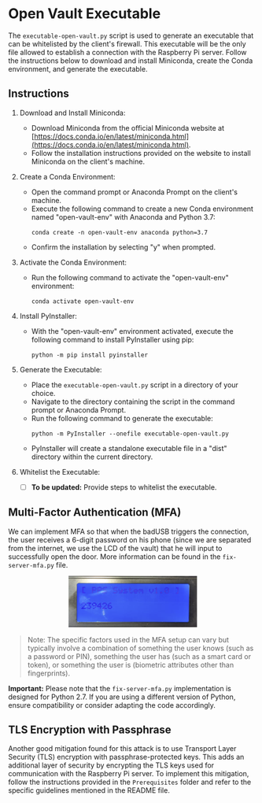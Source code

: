 # Open Vault Executable

The `executable-open-vault.py` script is used to generate an executable that can be whitelisted by the client's firewall. This executable will be the only file allowed to establish a connection with the Raspberry Pi server. Follow the instructions below to download and install Miniconda, create the Conda environment, and generate the executable.

## Instructions

1. Download and Install Miniconda:

   - Download Miniconda from the official Miniconda website at [https://docs.conda.io/en/latest/miniconda.html](https://docs.conda.io/en/latest/miniconda.html).
   - Follow the installation instructions provided on the website to install Miniconda on the client's machine.

2. Create a Conda Environment:

   - Open the command prompt or Anaconda Prompt on the client's machine.
   - Execute the following command to create a new Conda environment named "open-vault-env" with Anaconda and Python 3.7:
     ```
     conda create -n open-vault-env anaconda python=3.7
     ```
   - Confirm the installation by selecting "y" when prompted.

3. Activate the Conda Environment:

   - Run the following command to activate the "open-vault-env" environment:
     ```
     conda activate open-vault-env
     ```

4. Install PyInstaller:

   - With the "open-vault-env" environment activated, execute the following command to install PyInstaller using pip:
     ```
     python -m pip install pyinstaller
     ```

5. Generate the Executable:

   - Place the `executable-open-vault.py` script in a directory of your choice.
   - Navigate to the directory containing the script in the command prompt or Anaconda Prompt.
   - Run the following command to generate the executable:
     ```
     python -m PyInstaller --onefile executable-open-vault.py
     ```
   - PyInstaller will create a standalone executable file in a "dist" directory within the current directory.

6. Whitelist the Executable:

    - [ ] **To be updated:** Provide steps to whitelist the executable.

## Multi-Factor Authentication (MFA)

We can implement MFA so that when the badUSB triggers the connection, the user receives a 6-digit password on his phone (since we are separated from the internet, we use the LCD of the vault) that he will input to successfully open the door. More information can be found in the `fix-server-mfa.py` file.

   <div align="center">
      <img src="remote-access-mfa.PNG" alt="Remote Access MFA">
   </div>


   > Note: The specific factors used in the MFA setup can vary but typically involve a combination of something the user knows (such as a password or PIN), something the user has (such as a smart card or token), or something the user is (biometric attributes other than fingerprints).

   **Important:** Please note that the `fix-server-mfa.py` implementation is designed for Python 2.7. If you are using a different version of Python, ensure compatibility or consider adapting the code accordingly.



## TLS Encryption with Passphrase

Another good mitigation found for this attack is to use Transport Layer Security (TLS) encryption with passphrase-protected keys. This adds an additional layer of security by encrypting the TLS keys used for communication with the Raspberry Pi server. To implement this mitigation, follow the instructions provided in the `Prerequisites` folder and refer to the specific guidelines mentioned in the README file.
